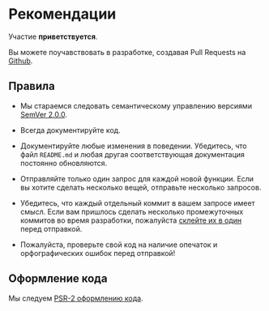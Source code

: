 Рекомендации
================

Участие **приветствуется**.

Вы можете поучавствовать в разработке, создавая Pull Requests на [Github][1].


Правила
---------

* Мы стараемся следовать семантическому управлению версиями [SemVer 2.0.0][2].

* Всегда документируйте код.

* Документируйте любые изменения в поведении. Убедитесь, что файл `README.md` и любая другая соответствующая документация постоянно обновляются.

* Отправляйте только один запрос для каждой новой функции. Если вы хотите сделать несколько вещей, отправьте несколько запросов.

* Убедитесь, что каждый отдельный коммит в вашем запросе имеет смысл. Если вам пришлось сделать несколько промежуточных коммитов во время разработки, пожалуйста [склейте их в один][3] перед отправкой.

* Пожалуйста, проверьте свой код на наличие опечаток и орфографических ошибок перед отправкой!


Оформление кода
------------------

Мы следуем [PSR-2 оформлению кода][4].


  [1]: https://github.com/TheWhatis/Synchronizer
  [2]: http://semver.org/
  [3]: http://www.git-scm.com/book/en/v2/Git-Tools-Rewriting-History#Changing-Multiple-Commit-Messages
  [4]: http://www.php-fig.org/psr/psr-2/
